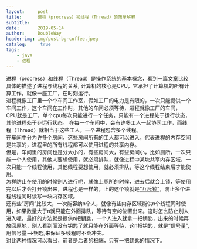 ```yaml
---
layout:     post
title:      进程（procress）和线程（Thread）的简单解释
subtitle:   
date:       2019-05-14
author:     DoubleWay
header-img: img/post-bg-coffee.jpeg
catalog: 	 true
tags:
    - java
    - 进程
---
```

进程（procress）和线程（Thread）是操作系统的基本概念，看到一篇[文章](https://www.cnblogs.com/dreamroute/p/5207813.html)比较具体的描述了进程与线程的关系,
计算机的核心是CPU，它承担了计算机的所有计算工作，就像一座工厂，在时刻运行。  
进程就像工厂里一个个车间工作室，假如工厂的电力是有限的，一次只能提供一个车间工作，这个车间在工作时，其他的车间必须等待，进程就像工厂的车间，CPU就是工厂，单个cpu每次只能进行一个任务，只能有一个进程处于运行状态，其他进程处于非运行状态。
在每一个车间中，会有许多工人一起协同工作，而线程（Thread）就相当于这些工人，一个进程包含多个线程。  
在车间中分为许多个房间，这些房间所有的工人都可以进入，代表进程的内存空间是共享的，进程里的所有线程都可以使用进程的共享内存。  
但是，车间里的房间也是分大小的，有些房间大，有些房间小，比如厕所，一次只能一个人使用，其他人要想使用，就必须排队，就像进程中某块共享内存区域，一次只能一个线程使用，其他线程要想使用，就必须排队，等这个线程结束后才能使用。  
怎样防止在使用的时候别人进行呢，就像上厕所的时候，进去后就会上锁，等使用完以后才会打开锁出来，进程也是一样的，上的这个锁就是[“互斥锁”](https://baike.baidu.com/item/%E4%BA%92%E6%96%A5%E9%94%81/841823?fr=aladdin)，防止多个进程线程同时读写一块内存区域。  
还有些“房间”比较大，一次能容纳n个人，就像有些内存区域能供n个线程同时使用，如果数量大于n就只能在外面排队，等待有空的位置出来。这时怎么防止别人进入呢，最好的方法就是提供n把钥匙，一个人进入就拿一把钥匙，出来的时候再放回原地，别人看到而没有钥匙了就只能在外面等待，这n把钥匙，就是[“信号量”](https://baike.baidu.com/item/%E4%BF%A1%E5%8F%B7%E9%87%8F/9807501?fr=aladdin),用信号量-->钥匙,来保证多线程时不会冲突。  
对比两种情况可以看出，前者是后者的极端，只有一把钥匙的情况下。  
